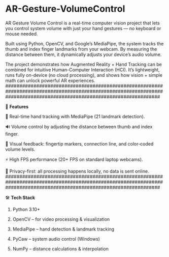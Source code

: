 # AR-Gesture-VolumeControl
AR Gesture Volume Control is a real-time computer vision project that lets you control system volume with just your hand gestures — no keyboard or mouse needed.

Built using Python, OpenCV, and Google’s MediaPipe, the system tracks the thumb and index finger landmarks from your webcam. By measuring the distance between them, it dynamically adjusts your device’s audio volume.

The project demonstrates how Augmented Reality + Hand Tracking can be combined for intuitive Human-Computer Interaction (HCI). It’s lightweight, runs fully on-device (no cloud processing), and shows how vision + simple math can unlock powerful AR experiences.
#######################################################################################################################################################################

🔹 **Features**

👋 Real-time hand tracking with MediaPipe (21 landmark detection).

🔊 Volume control by adjusting the distance between thumb and index finger.

🎨 Visual feedback: fingertip markers, connection line, and color-coded volume levels.

⚡ High FPS performance (20+ FPS on standard laptop webcams).

🔐 Privacy-first: all processing happens locally, no data is sent online.
#######################################################################################################################################################################

🛠 **Tech Stack**

 1) Python 3.10+

 2) OpenCV – for video processing & visualization

 3) MediaPipe – hand detection & landmark tracking

 4) PyCaw – system audio control (Windows)

 5) NumPy – distance calculations & interpolation
